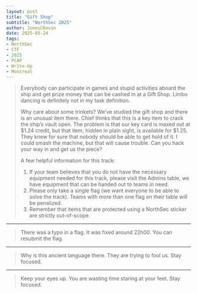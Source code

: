 ```yaml
---
layout: post
title: "Gift Shop"
subtitle: "NorthSec 2025"
author: JonesCKevin
date: 2025-05-24
tags:
- NorthSec
- CTF
- 2025
- PCAP
- Write-Up
- Montreal
---
```


>Everybody can participate in games and stupid activities aboard the ship and get prize money that can be cashed in at a Gift Shop. Limbo dancing is definitely not in my task definition.
>
>Why care about some trinkets? We’ve studied the gift shop and there is an unusual item there. Chief thinks that this is a key item to crack the ship’s vault open. The problem is that our key card is maxed out at $1.24 credit, but that item, hidden in plain sight, is available for $1.25. They knew for sure that nobody should be able to get hold of it. I could smash the machine, but that will cause trouble. Can you hack your way in and get us the piece?
>
>A few helpful information for this track:
>
>1. If your team believes that you do not have the necessary equipment needed for this track, please visit the Admins table, we have equipment that can be handed out to teams in need.
>2. Please only take a single flag (we want everyone to be able to solve the track). Teams with more than one flag on their table will be penalized.
>3. Remember that items that are protected using a NorthSec sticker are strictly out-of-scope.

---

>There was a typo in a flag. It was fixed around 22h00. You can resubmit the flag.

---

>Why is this ancient language there. They are trying to fool us. Stay focused.

---

>Keep your eyes up. You are wasting time staring at your feet. Stay focused.
